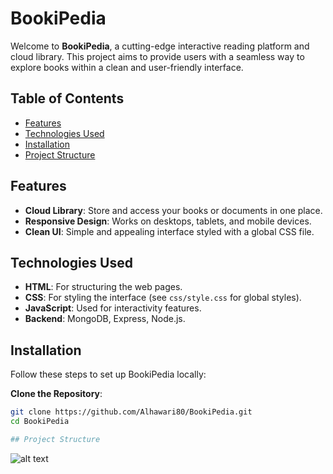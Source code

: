 # BookiPedia

Welcome to **BookiPedia**, a cutting-edge interactive reading platform and cloud library. This project aims to provide users with a seamless way to explore books within a clean and user-friendly interface.

## Table of Contents
- [Features](#features)
- [Technologies Used](#technologies-used)
- [Installation](#installation)
- [Project Structure](#Project-Structure)

## Features
- **Cloud Library**: Store and access your books or documents in one place.
- **Responsive Design**: Works on desktops, tablets, and mobile devices.
- **Clean UI**: Simple and appealing interface styled with a global CSS file.

## Technologies Used
- **HTML**: For structuring the web pages.
- **CSS**: For styling the interface (see `css/style.css` for global styles).
- **JavaScript**: Used for interactivity features.
- **Backend**:  MongoDB, Express, Node.js.

## Installation
Follow these steps to set up BookiPedia locally:

  **Clone the Repository**:
   ```bash
   git clone https://github.com/Alhawari80/BookiPedia.git
   cd BookiPedia

## Project Structure
```
![alt text](https://tse4.mm.bing.net/th/id/OIP.RMCEk1TpX_rWEbESvEawXQHaFx?rs=1&pid=ImgDetMain&o=7&rm=3)









